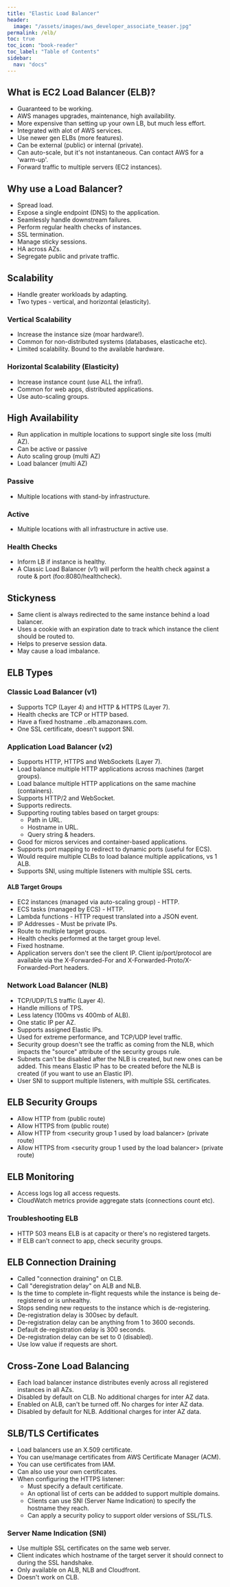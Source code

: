 ```yaml
---
title: "Elastic Load Balancer"
header:
  image: "/assets/images/aws_developer_associate_teaser.jpg"
permalink: /elb/
toc: true
toc_icon: "book-reader"
toc_label: "Table of Contents"
sidebar:
  nav: "docs"
---
```


## What is EC2 Load Balancer (ELB)?

- Guaranteed to be working.
- AWS manages upgrades, maintenance, high availability.
- More expensive than setting up your own LB, but much less effort.
- Integrated with alot of AWS services.
- Use newer gen ELBs (more features).
- Can be external (public) or internal (private).
- Can auto-scale, but it's not instantaneous. Can contact AWS for a 'warm-up'.
- Forward traffic to multiple servers (EC2 instances).

## Why use a Load Balancer?

- Spread load.
- Expose a single endpoint (DNS) to the application.
- Seamlessly handle downstream failures.
- Perform regular health checks of instances.
- SSL termination.
- Manage sticky sessions.
- HA across AZs.
- Segregate public and private traffic.

## Scalability

- Handle greater workloads by adapting.
- Two types - vertical, and horizontal (elasticity).

### Vertical Scalability

- Increase the instance size (moar hardware!).
- Common for non-distributed systems (databases, elasticache etc).
- Limited scalability. Bound to the available hardware.

### Horizontal Scalability (Elasticity)

- Increase instance count (use ALL the infra!).
- Common for web apps, distributed applications.
- Use auto-scaling groups.

## High Availability

- Run application in multiple locations to support single site loss (multi AZ).
- Can be active or passive
- Auto scaling group (multi AZ)
- Load balancer (multi AZ)

### Passive

- Multiple locations with stand-by infrastructure.

### Active

- Multiple locations with all infrastructure in active use.

### Health Checks

- Inform LB if instance is healthy.
- A Classic Load Balancer (v1) will perform the health check against a route & port (foo:8080/healthcheck).

## Stickyness

- Same client is always redirected to the same instance behind a load balancer.
- Uses a cookie with an expiration date to track which instance the client should be routed to.
- Helps to preserve session data.
- May cause a load imbalance.

## ELB Types

### Classic Load Balancer (v1)

- Supports TCP (Layer 4) and HTTP & HTTPS (Layer 7).
- Health checks are TCP or HTTP based.
- Have a fixed hostname <foo>.<region>.elb.amazonaws.com.
- One SSL certificate, doesn't support SNI.
  
### Application Load Balancer (v2)

- Supports HTTP, HTTPS and WebSockets (Layer 7).
- Load balance multiple HTTP applications across machines (target groups).
- Load balance multiple HTTP applications on the same machine (containers).
- Supports HTTP/2 and WebSocket.
- Supports redirects.
- Supporting routing tables based on target groups:
  - Path in URL.
  - Hostname in URL.
  - Query string & headers.
- Good for micros services and container-based applications.
- Supports port mapping to redirect to dynamic ports (useful for ECS).
- Would require multiple CLBs to load balance multiple applications, vs 1 ALB.
- Supports SNI, using multiple listeners with multiple SSL certs.

#### ALB Target Groups

- EC2 instances (managed via auto-scaling group) - HTTP.
- ECS tasks (managed by ECS) - HTTP.
- Lambda functions - HTTP request translated into a JSON event.
- IP Addresses - Must be private IPs.
- Route to multiple target groups.
- Health checks performed at the target group level.
- Fixed hostname.
- Application servers don't see the client IP. Client ip/port/protocol are available via the X-Forwarded-For and X-Forwarded-Proto/X-Forwarded-Port headers.

### Network Load Balancer (NLB)

- TCP/UDP/TLS traffic (Layer 4).
- Handle millions of TPS.
- Less latency (100ms vs 400mb of ALB).
- One static IP per AZ.
- Supports assigned Elastic IPs.
- Used for extreme performance, and TCP/UDP level traffic.
- Security group doesn't see the traffic as coming from the NLB, which impacts the "source" attribute of the security groups rule.
- Subnets can't be disabled after the NLB is created, but new ones can be added. This means Elastic IP has to be created before the NLB is created (if you want to use an Elastic IP).
- User SNI to support multiple listeners, with multiple SSL certificates.

## ELB Security Groups

- Allow HTTP from <any> (public route)
- Allow HTTPS from <any> (public route)
- Allow HTTP from <security group 1 used by load balancer> (private route)
- Allow HTTPS from <security group 1 used by the load balancer> (private route)

## ELB Monitoring

- Access logs log all access requests.
- CloudWatch metrics provide aggregate stats (connections count etc).

### Troubleshooting ELB

- HTTP 503 means ELB is at capacity or there's no registered targets.
- If ELB can't connect to app, check security groups.

## ELB Connection Draining

- Called "connection draining" on CLB.
- Call "deregistration delay" on ALB and NLB.
- Is the time to complete in-flight requests while the instance is being de-registered or is unhealthy.
- Stops sending new requests to the instance which is de-registering.
- De-registration delay is 300sec by default. 
- De-registration delay can be anything from 1 to 3600 seconds.
- Default de-registration delay is 300 seconds.
- De-registration delay can be set to 0 (disabled).
- Use low value if requests are short.

## Cross-Zone Load Balancing

- Each load balancer instance distributes evenly across all registered instances in all AZs.
- Disabled by default on CLB. No additional charges for inter AZ data.
- Enabled on ALB, can't be turned off. No charges for inter AZ data.
- Disabled by default for NLB. Additional charges for inter AZ data.

## SLB/TLS Certificates

- Load balancers use an X.509 certificate.
- You can use/manage certificates from AWS Certificate Manager (ACM).
- You can use certificates from IAM.
- Can also use your own certificates.
- When configuring the HTTPS listener:
  - Must specify a default certificate.
  - An optional list of certs can be addded to support multiple domains.
  - Clients can use SNI (Server Name Indication) to specify the hostname they reach.
  - Can apply a security policy to support older versions of SSL/TLS.

### Server Name Indication (SNI)

- Use multiple SSL certificates on the same web server.
- Client indicates which hostname of the target server it should connect to during the SSL handshake.
- Only available on ALB, NLB and Cloudfront.
- Doesn't work on CLB.
